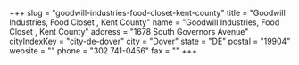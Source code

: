 +++
slug = "goodwill-industries-food-closet-kent-county"
title = "Goodwill Industries, Food Closet , Kent County"
name = "Goodwill Industries, Food Closet , Kent County"
address = "1678 South Governors Avenue"
cityIndexKey = "city-de-dover"
city = "Dover"
state = "DE"
postal = "19904"
website = ""
phone = "302 741-0456"
fax = ""
+++
